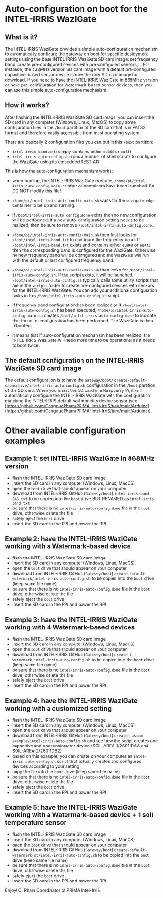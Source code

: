 Auto-configuration on boot for the INTEL-IRRIS WaziGate
====================================================

What is it?
-----------

The INTEL-IRRIS WaziGate provides a simple auto-configuration mechanism to automatically configure the gateway on boot for specific deployment settings using the base INTEL-IRRIS WaziGate SD card image: set frequency band, create pre-configured devices with pre-configured sensors,... For instance, the 433MHz version SD card image with a default pre-configured capacitive-based sensor device is now the only SD card image for download. If you need to have the INTEL-IRRIS WaziGate in 868MHz version or have pre-configuration for Watermark-based sensor devices, then you can use this simple auto-configuration mechanism.

How it works?
-----------

After flashing the INTEL-IRRIS WaziGate SD card image, you can insert the SD card in any computer (Windows, Linux, MacOS) to copy some configuration files in the `/boot` partition of the SD card that is in FAT32 format and therefore easily accessible from most operating system.

There are basically 2 configuration files you can put in this `/boot` partition:

- `intel-irris-band.txt`: simply contains either `eu868` or `eu433`
- `intel-irris-auto-config.sh`: runs a number of shell scripts to configure the WaziGate using its embedded REST API

This is how the auto-configuration mechanism works:

- when booting, the INTEL-IRRIS WaziGate executes `/home/pi/intel-irris-auto-config-main.sh` after all containers have been launched. So DO NOT modify this file!

- `/home/pi/intel-irris-auto-config-main.sh` waits for the `wazigate-edge` container to be up and running. 

- if `/boot/intel-irris-auto-config.done` exists then no new configuration will be performed. If a new auto-configuration setting needs to be realized, then be sure to remove `/boot/intel-irris-auto-config.done`.

- `/home/pi/intel-irris-auto-config-main.sh` then first looks for `/boot/intel-irris-band.txt` to configure the frequency band. If `/boot/intel-irris-band.txt` exists and contains either `eu868` or `eu433` then the corresponding band is configured for the WaziGate. Otherwise no new frequency band will be configured and the WaziGate will run with the default or last configured frequency band.

- `/home/pi/intel-irris-auto-config-main.sh` then looks for `/boot/intel-irris-auto-config.sh`. If the script exists, it will be launched. `/boot/intel-irris-auto-config.sh` typically calls some utility scripts that are in the `scripts` folder to create pre-configured devices with sensors for the INTEL-IRRIS WaziGate. You can add your additional configuration tasks in this `/boot/intel-irris-auto-config.sh` script. 

- if frequency band configuration has been realized or if `/boot/intel-irris-auto-config.sh` has been executed, `/home/pi/intel-irris-auto-config-main.sh` creates `/boot/intel-irris-auto-config.done` to indicate that the auto-configuration has been performed. The WaziGate is then rebooted.

- it means that if auto-configuration mechanism has been realized, the INTEL-IRRIS WaziGate will need more time to be operational as it needs to boot twice.


The default configuration on the INTEL-IRRIS WaziGate SD card image
-----------

The default configuration is to have the `Gateway/boot/` `create-default-capacitive/intel-irris-auto-config.sh` configuration in the `/boot` partition of the SD card. When you insert the SD card in a Raspberry Pi, it will automatically configure the INTEL-IRRIS WaziGate with the configuration matching the INTEL-IRRIS default soil humidity device sensor (see [https://github.com/CongducPham/PRIMA-Intel-IrriS/tree/main/Arduino](https://github.com/CongducPham/PRIMA-Intel-IrriS/tree/main/Arduino)).

Other available configuration examples
===

Example 1: set INTEL-IRRIS WaziGate in 868MHz version
-----------

- flash the INTEL-IRRIS WaziGate SD card image
- insert the SD card in any computer (Windows, Linux, MacOS)
- open the `boot` drive that should appear on your computer
- download from INTEL-IRRIS GitHub (`Gateway/boot`) `intel-irris-band-868.txt` to be copied into the `boot` drive BUT RENAMED as `intel-irris-band.txt`
- be sure that there is no `intel-irris-auto-config.done` file in the `boot` drive, otherwise delete the file
- safely eject the `boot` drive
- insert the SD card in the RPI and power the RPI

Example 2: have the INTEL-IRRIS WaziGate working with a Watermark-based device
-----------

- flash the INTEL-IRRIS WaziGate SD card image
- insert the SD card in any computer (Windows, Linux, MacOS)
- open the `boot` drive that should appear on your computer
- download from INTEL-IRRIS GitHub (`Gateway/boot`) `create-default-watermark/intel-irris-auto-config.sh` to be copied into the `boot` drive (keep same file name)
- be sure that there is no `intel-irris-auto-config.done` file in the `boot` drive, otherwise delete the file
- safely eject the `boot` drive
- insert the SD card in the RPI and power the RPI

Example 3: have the INTEL-IRRIS WaziGate working with 4 Watermark-based devices
-----------

- flash the INTEL-IRRIS WaziGate SD card image
- insert the SD card in any computer (Windows, Linux, MacOS)
- open the `boot` drive that should appear on your computer
- download from INTEL-IRRIS GitHub (`Gateway/boot`) `create-4-watermark/intel-irris-auto-config.sh` to be copied into the `boot` drive (keep same file name)
- be sure that there is no `intel-irris-auto-config.done` file in the `boot` drive, otherwise delete the file
- safely eject the `boot` drive
- insert the SD card in the RPI and power the RPI

Example 4: have the INTEL-IRRIS WaziGate working with a customized setting
-----------

- flash the INTEL-IRRIS WaziGate SD card image
- insert the SD card in any computer (Windows, Linux, MacOS)
- open the `boot` drive that should appear on your computer
- download from INTEL-IRRIS GitHub (`Gateway/boot`) `create-custom-example/intel-irris-auto-config.sh` and see how the script creates one capacitive and one tensiometer device (SOIL-AREA-1/26011DAA and SOIL-AREA-2/26011DB2)
- based on this example, you can create on your computer an `intel-irris-auto-config.sh` script that actually creates and configures devices according to your setting
- copy the file into the `boot` drive (keep same file name)
- be sure that there is no `intel-irris-auto-config.done` file in the `boot` drive, otherwise delete the file
- safely eject the `boot` drive
- insert the SD card in the RPI and power the RPI

Example 5: have the INTEL-IRRIS WaziGate working with a Watermark-based device + 1 soil temperature sensor
-----------

- flash the INTEL-IRRIS WaziGate SD card image
- insert the SD card in any computer (Windows, Linux, MacOS)
- open the `boot` drive that should appear on your computer
- download from INTEL-IRRIS GitHub (`Gateway/boot`) `create-default-watermark-st/intel-irris-auto-config.sh` to be copied into the `boot` drive (keep same file name)
- be sure that there is no `intel-irris-auto-config.done` file in the `boot` drive, otherwise delete the file
- safely eject the `boot` drive
- insert the SD card in the RPI and power the RPI


Enjoy!
C. Pham
Coordinator of PRIMA Intel-IrriS


